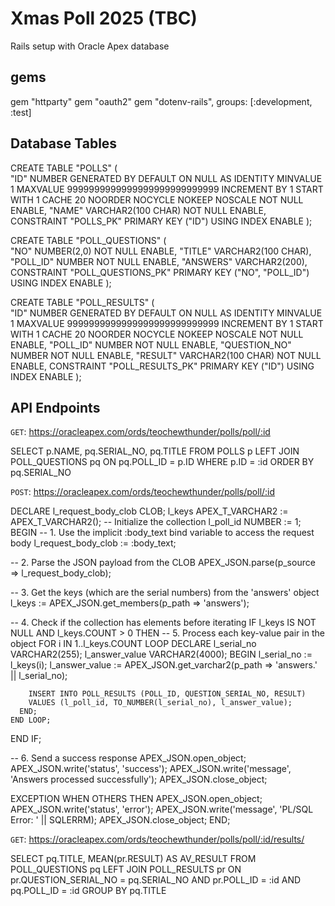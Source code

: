 # Xmas Poll 2025 (TBC)
Rails setup with Oracle Apex database

## gems
gem "httparty"
gem "oauth2"
gem "dotenv-rails", groups: [:development, :test]

## Database Tables
CREATE TABLE "POLLS" 
(	
  "ID" NUMBER GENERATED BY DEFAULT ON NULL AS IDENTITY MINVALUE 1 MAXVALUE 9999999999999999999999999999 INCREMENT BY 1 START WITH 1 CACHE 20 NOORDER  NOCYCLE  NOKEEP  NOSCALE  NOT NULL ENABLE, 
	"NAME" VARCHAR2(100 CHAR) NOT NULL ENABLE, 
	CONSTRAINT "POLLS_PK" PRIMARY KEY ("ID")
  USING INDEX  ENABLE
);

CREATE TABLE "POLL_QUESTIONS" 
(	
  "NO" NUMBER(2,0) NOT NULL ENABLE, 
	"TITLE" VARCHAR2(100 CHAR), 
	"POLL_ID" NUMBER NOT NULL ENABLE, 
	"ANSWERS" VARCHAR2(200), 
	CONSTRAINT "POLL_QUESTIONS_PK" PRIMARY KEY ("NO", "POLL_ID")
  USING INDEX  ENABLE
);

CREATE TABLE "POLL_RESULTS" 
(	
  "ID" NUMBER GENERATED BY DEFAULT ON NULL AS IDENTITY MINVALUE 1 MAXVALUE 9999999999999999999999999999 INCREMENT BY 1 START WITH 1 CACHE 20 NOORDER  NOCYCLE  NOKEEP  NOSCALE  NOT NULL ENABLE, 
	"POLL_ID" NUMBER NOT NULL ENABLE, 
	"QUESTION_NO" NUMBER NOT NULL ENABLE, 
	"RESULT" VARCHAR2(100 CHAR) NOT NULL ENABLE, 
	 CONSTRAINT "POLL_RESULTS_PK" PRIMARY KEY ("ID")
  USING INDEX  ENABLE
);

## API Endpoints
`GET`: https://oracleapex.com/ords/teochewthunder/polls/poll/:id

SELECT p.NAME, pq.SERIAL_NO, pq.TITLE FROM POLLS p
LEFT JOIN POLL_QUESTIONS pq ON pq.POLL_ID = p.ID
WHERE p.ID = :id
ORDER BY pq.SERIAL_NO

`POST`: https://oracleapex.com/ords/teochewthunder/polls/poll/:id

DECLARE
  l_request_body_clob CLOB;
  l_keys APEX_T_VARCHAR2 := APEX_T_VARCHAR2(); -- Initialize the collection
  l_poll_id NUMBER := 1;
BEGIN
  -- 1. Use the implicit :body_text bind variable to access the request body
  l_request_body_clob := :body_text;

  -- 2. Parse the JSON payload from the CLOB
  APEX_JSON.parse(p_source => l_request_body_clob);

  -- 3. Get the keys (which are the serial numbers) from the 'answers' object
  l_keys := APEX_JSON.get_members(p_path => 'answers');
  
  -- 4. Check if the collection has elements before iterating
  IF l_keys IS NOT NULL AND l_keys.COUNT > 0 THEN
    -- 5. Process each key-value pair in the object
    FOR i IN 1..l_keys.COUNT LOOP
      DECLARE
        l_serial_no VARCHAR2(255);
        l_answer_value VARCHAR2(4000);
      BEGIN
        l_serial_no := l_keys(i);
        l_answer_value := APEX_JSON.get_varchar2(p_path => 'answers.' || l_serial_no);

        INSERT INTO POLL_RESULTS (POLL_ID, QUESTION_SERIAL_NO, RESULT)
        VALUES (l_poll_id, TO_NUMBER(l_serial_no), l_answer_value);
      END;
    END LOOP;
  END IF;

  -- 6. Send a success response
  APEX_JSON.open_object;
  APEX_JSON.write('status', 'success');
  APEX_JSON.write('message', 'Answers processed successfully');
  APEX_JSON.close_object;

EXCEPTION
  WHEN OTHERS THEN
    APEX_JSON.open_object;
    APEX_JSON.write('status', 'error');
    APEX_JSON.write('message', 'PL/SQL Error: ' || SQLERRM);
    APEX_JSON.close_object;
END;


`GET`: https://oracleapex.com/ords/teochewthunder/polls/poll/:id/results/

SELECT pq.TITLE, MEAN(pr.RESULT) AS AV_RESULT FROM POLL_QUESTIONS pq
LEFT JOIN POLL_RESULTS pr ON pr.QUESTION_SERIAL_NO = pq.SERIAL_NO AND pr.POLL_ID = :id AND pq.POLL_ID = :id
GROUP BY pq.TITLE

